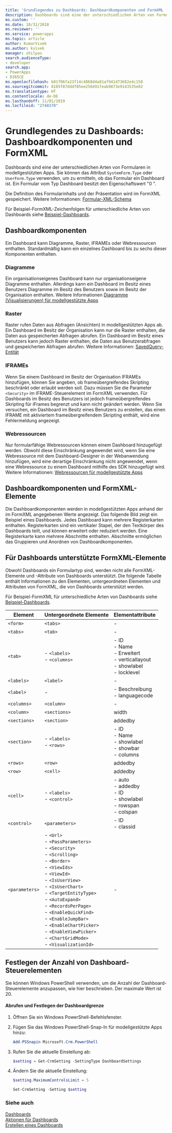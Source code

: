 ```yaml
---
title: 'Grundlegendes zu Dashboards: Dashboardkomponenten und FormXML (modellgestützte Apps) | Microsoft Docs'
description: Dashboards sind eine der unterschiedlichen Arten von Formularen in modellgestützten Apps. Sie können das Attribut SystemForm.Typ oder UserForm.Type verwenden, um zu ermitteln, ob das Formular ein Dashboard ist.
ms.custom: ''
ms.date: 10/31/2018
ms.reviewer: ''
ms.service: powerapps
ms.topic: article
author: KumarVivek
ms.author: kvivek
manager: shilpas
search.audienceType:
- developer
search.app:
- PowerApps
- D365CE
ms.openlocfilehash: b01f06fa23f14c4868d4a81af941d73682e4c158
ms.sourcegitcommit: 8185f87dddf05ee256491feab9873e9143535e02
ms.translationtype: HT
ms.contentlocale: de-DE
ms.lasthandoff: 11/01/2019
ms.locfileid: "2748370"
---
```

# <a name="understand-dashboards-dashboard-components-and-formxml"></a>Grundlegendes zu Dashboards: Dashboardkomponenten und FormXML

<!-- https://docs.microsoft.com/dynamics365/customer-engagement/developer/customize-dev/understand-dashboards-dashboard-components-formxml -->

Dashboards sind eine der unterschiedlichen Arten von Formularen in modellgestützten Apps. Sie können das Attribut `SystemForm.Type` oder `UserForm.Type` verwenden, um zu ermitteln, ob das Formular ein Dashboard ist. Ein Formular vom Typ Dashboard besitzt den Eigenschaftswert "0 ".  

 Die Definition des Formularinhalts und der Präsentation wird im FormXML gespeichert. Weitere Informationen: [Formular-XML-Schema](form-xml-schema.md)  

 Für Beispiel-FormXML-Zeichenfolgen für unterschiedliche Arten von Dashboards siehe [Beispiel-Dashboards](sample-dashboards.md).  

<a name="DashboardComponents"></a>   
## <a name="dashboard-components"></a>Dashboardkomponenten  
 Ein Dashboard kann Diagramme, Raster, IFRAMEs oder Webressourcen enthalten. Standardmäßig kann ein einzelnes Dashboard bis zu sechs dieser Komponenten enthalten.  

<!-- In the [!INCLUDE[pn_dynamics_crm](../../includes/pn-dynamics-crm.md)] on-premises version, you can change the number of components to be displayed on a dashboard using [!INCLUDE[pn_PowerShell](../../includes/pn-powershell.md)]. More information: [Set the Number of Dashboard Controls](understand-dashboards-dashboard-components-formxml.md#set_controls_limit)-->

<!--[!INCLUDE[cc_sdk_onpremises_note](../../includes/cc-sdk-onpremises-note.md)]-->

### <a name="charts"></a>Diagramme  
 Ein organisationseigenes Dashboard kann nur organisationseigene Diagramme enthalten. Allerdings kann ein Dashboard im Besitz eines Benutzers Diagramme im Besitz des Benutzers sowie im Besitz der Organisation enthalten. Weitere Informationen [Diagramme (Visualisierungen) für modellgestützte Apps](view-data-with-visualizations-charts.md)  

### <a name="grids"></a>Raster  
 Raster rufen Daten aus Abfragen (Ansichten) in modellgestützten Apps ab. Ein Dashboard im Besitz der Organisation kann nur die Raster enthalten, die Daten aus gespeicherten Abfragen abrufen. Ein Dashboard im Besitz eines Benutzers kann jedoch Raster enthalten, die Daten aus Benutzerabfragen und gespeicherten Abfragen abrufen. Weitere Informationen: [SavedQuery-Entität](../common-data-service/reference/entities/savedquery.md) 

### <a name="iframes"></a>IFRAMEs  
 Wenn Sie einem Dashboard im Besitz der Organisation IFRAMEs hinzufügen, können Sie angeben, ob frameübergreifendes Skripting beschränkt oder erlaubt werden soll. Dazu müssen Sie die Parameter `<Security>` im IFRAME-Steuerelement im FormXML verwenden. Für Dashboards im Besitz des Benutzers ist jedoch frameübergreifendes Skripting für iFrames begrenzt und kann nicht geändert werden. Wenn Sie versuchen, ein Dashboard im Besitz eines Benutzers zu erstellen, das einen IFRAME mit aktiviertem frameübergreifendem Skripting enthält, wird eine Fehlermeldung angezeigt.  

### <a name="web-resources"></a>Webressourcen  
 Nur formularfähige Webressourcen können einem Dashboard hinzugefügt werden. Obwohl diese Einschränkung angewendet wird, wenn Sie eine Webressource mit dem Dashboard-Designer in der Webanwendung hinzufügen, wird eine derartige Einschränkung nicht angewendet, wenn eine Webressource zu einem Dashboard mithilfe des SDK hinzugefügt wird. Weitere Informationen: [Webressourcen für modellgestützte Apps](web-resources.md)

<a name="DashboardComponentsandFormXML"></a>   
## <a name="dashboard-components-and-formxml-elements"></a>Dashboardkomponenten und FormXML-Elemente  
 Die Dashboardkomponenten werden in modellgestützten Apps anhand der im FormXML angegebenen Werte angezeigt. Das folgende Bild zeigt ein Beispiel eines Dashboards. Jedes Dashboard kann mehrere Registerkarten enthalten. Registerkarten sind ein vertikaler Stapel, der den Textkörper des Dashboards teilt, und können erweitert oder reduziert werden. Eine Registerkarte kann mehrere Abschnitte enthalten. Abschnitte ermöglichen das Gruppieren und Anordnen von Dashboardkomponenten. 

 <!-- TODO: image not found ![Dashboard components layout](../media/crm-v5s-dashboards-components.png "Dashboard components layout")   -->

<a name="SupportedFormXMLElements"></a>   
## <a name="formxml-elements-supported-for-dashboards"></a>Für Dashboards unterstützte FormXML-Elemente  
 Obwohl Dashboards ein Formulartyp sind, werden nicht alle FormXML-Elemente und -Attribute von Dashboards unterstützt. Die folgende Tabelle enthält Informationen zu den Elementen, untergeordneten Elementen und Attributen von FormXML, die von Dashboards unterstützt werden.

 Für Beispiel-FormXML für unterschiedliche Arten von Dashboards siehe [Beispiel-Dashboards](sample-dashboards.md).  


|    Element     |                                                                                                                                                                                                                          Untergeordnete Elemente                                                                                                                                                                                                                          |                                          Elementattribute                                          |
|----------------|------------------------------------------------------------------------------------------------------------------------------------------------------------------------------------------------------------------------------------------------------------------------------------------------------------------------------------------------------------------------------------------------------------------------------------------------------------------|------------------------------------------------------------------------------------------------------|
|    `<form>`    |                                                                                                                                                                                                                             `<tabs>`                                                                                                                                                                                                                             |                                                  -                                                   |
|    `<tabs>`    |                                                                                                                                                                                                                             `<tab>`                                                                                                                                                                                                                              |                                                  -                                                   |
|    `<tab>`     |                                                                                                                                                                                                               -   `<labels>`<br />-   `<columns>`                                                                                                                                                                                                                | -   ID<br />-   Name<br />-   Erweitert<br />-   verticallayout<br />-   showlabel<br />-   locklevel |
|   `<labels>`   |                                                                                                                                                                                                                            `<label>`                                                                                                                                                                                                                             |                                                  -                                                   |
|   `<label>`    |                                                                                                                                                                                                                                -                                                                                                                                                                                                                                 |                                -   Beschreibung<br />-   languagecode                                 |
|  `<columns>`   |                                                                                                                                                                                                                            `<column>`                                                                                                                                                                                                                            |                                                  -                                                   |
|   `<column>`   |                                                                                                                                                                                                                           `<sections>`                                                                                                                                                                                                                           |                                                width                                                 |
|  `<sections>`  |                                                                                                                                                                                                                           `<section>`                                                                                                                                                                                                                            |                                               addedby                                                |
|  `<section>`   |                                                                                                                                                                                                                 -   `<labels>`<br />-   `<rows>`                                                                                                                                                                                                                 |              -   ID<br />-   Name<br />-   showlabel<br />-   showbar<br />-   columns               |
|    `<rows>`    |                                                                                                                                                                                                                             `<row>`                                                                                                                                                                                                                              |                                               addedby                                                |
|    `<row>`     |                                                                                                                                                                                                                             `<cell>`                                                                                                                                                                                                                             |                                               addedby                                                |
|    `<cell>`    |                                                                                                                                                                                                               -   `<labels>`<br />-   `<control>`                                                                                                                                                                                                                |      -   auto<br />-   addedby<br />-   ID<br />-   showlabel<br />-   rowspan<br />-   colspan      |
|  `<control>`   |                                                                                                                                                                                                                          `<parameters>`                                                                                                                                                                                                                          |                                       -   ID<br />-   classid                                        |
| `<parameters>` | -   `<Url>`<br />-  `<PassParameters>`<br />-   `<Security>`<br />-   `<Scrolling>`<br />-   `<Border>`<br />-   `<ViewIds>`<br />-   `<ViewId>`<br />-   `<IsUserView>`<br />-   `<IsUserChart>`<br />-   `<TargetEntityType>`<br />-   `<AutoExpand>`<br />-   `<RecordsPerPage>`<br />-   `<EnableQuickFind>`<br />-   `<EnableJumpBar>`<br />-   `<EnableChartPicker>`<br />-   `<EnableViewPicker>`<br />-   `<ChartGridMode>`<br />-   `<VisualizationId>` |                                                  -                                                   |

<a name="set_controls_limit"></a>   
## <a name="set-the-number-of-dashboard-controls"></a>Festlegen der Anzahl von Dashboard-Steuerelementen  
 Sie können Windows PowerShell verwenden, um die Anzahl der Dashboard-Steuerelemente anzupassen, wie hier beschrieben. Der maximale Wert ist 20.  

#### <a name="to-retrieve-and-set-the-dashboard-limit"></a>Abrufen und Festlegen der Dashboardgrenze  

1. Öffnen Sie ein Windows PowerShell-Befehlsfenster.  

2. Fügen Sie das Windows PowerShell-Snap-In für modellgestützte Apps hinzu:  

   ```powershell  
   Add-PSSnapin Microsoft.Crm.PowerShell  
   ```  

3. Rufen Sie die aktuelle Einstellung ab:  

   ```powershell  
   $setting = Get-CrmSetting -SettingType DashboardSettings  
   ```  

4. Ändern Sie die aktuelle Einstellung:  

   ```powershell  
   $setting.MaximumControlsLimit = 5  
   ```  

   ```powershell  
   Set-CrmSetting -Setting $setting  
   ```  

### <a name="see-also"></a>Siehe auch  
 [Dashboards](analyze-data-with-dashboards.md)   
 [Aktionen für Dashboards](actions-dashboards.md)   
 [Erstellen eines Dashboards](create-dashboard.md)   
